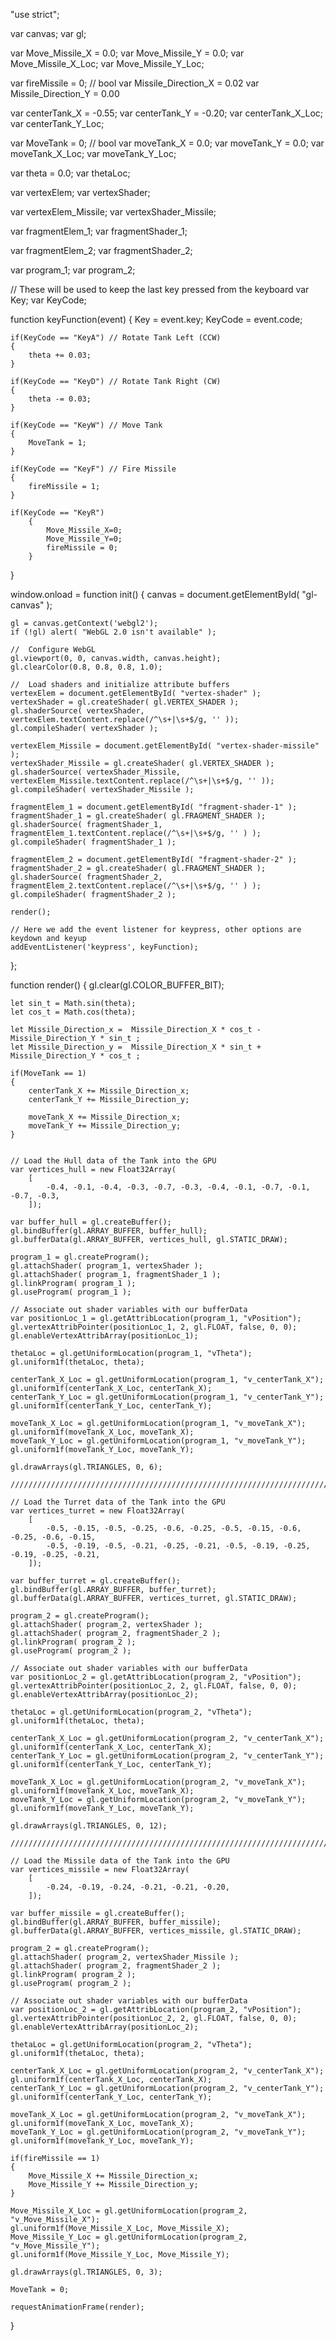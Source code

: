 "use strict";

var canvas;
var gl;

var Move_Missile_X = 0.0; 
var Move_Missile_Y = 0.0; 
var Move_Missile_X_Loc;
var Move_Missile_Y_Loc;

var fireMissile = 0;  // bool
var Missile_Direction_X = 0.02
var Missile_Direction_Y = 0.00

var centerTank_X = -0.55; 
var centerTank_Y = -0.20; 
var centerTank_X_Loc;
var centerTank_Y_Loc;

var MoveTank = 0;  // bool
var moveTank_X = 0.0; 
var moveTank_Y = 0.0; 
var moveTank_X_Loc;
var moveTank_Y_Loc;

var theta = 0.0;
var thetaLoc;

var vertexElem;
var vertexShader;

var vertexElem_Missile;
var vertexShader_Missile;

var fragmentElem_1;
var fragmentShader_1;

var fragmentElem_2;
var fragmentShader_2;

var program_1;
var program_2;

// These will be used to keep the last key pressed from the keyboard
var Key;
var KeyCode;

function keyFunction(event) 
{
	Key = event.key;
	KeyCode = event.code;
				
	if(KeyCode == "KeyA") // Rotate Tank Left (CCW) 
	{
		theta += 0.03;
	}
	
	if(KeyCode == "KeyD") // Rotate Tank Right (CW)  
	{
		theta -= 0.03;
	}
	
	if(KeyCode == "KeyW") // Move Tank  
	{
		MoveTank = 1;
	}
	
	if(KeyCode == "KeyF") // Fire Missile 
	{
		fireMissile = 1;
	}
    
    if(KeyCode == "KeyR")
        {
            Move_Missile_X=0;
            Move_Missile_Y=0;
            fireMissile = 0;
        }
    
}
			

window.onload = function init()
{
    canvas = document.getElementById( "gl-canvas" );

    gl = canvas.getContext('webgl2');
    if (!gl) alert( "WebGL 2.0 isn't available" );

    //  Configure WebGL
    gl.viewport(0, 0, canvas.width, canvas.height);
    gl.clearColor(0.8, 0.8, 0.8, 1.0);
	
    //  Load shaders and initialize attribute buffers
    vertexElem = document.getElementById( "vertex-shader" );
    vertexShader = gl.createShader( gl.VERTEX_SHADER );
    gl.shaderSource( vertexShader, vertexElem.textContent.replace(/^\s+|\s+$/g, '' ));
    gl.compileShader( vertexShader );
	
	vertexElem_Missile = document.getElementById( "vertex-shader-missile" );
    vertexShader_Missile = gl.createShader( gl.VERTEX_SHADER );
    gl.shaderSource( vertexShader_Missile, vertexElem_Missile.textContent.replace(/^\s+|\s+$/g, '' ));
    gl.compileShader( vertexShader_Missile );

    fragmentElem_1 = document.getElementById( "fragment-shader-1" );
    fragmentShader_1 = gl.createShader( gl.FRAGMENT_SHADER );
    gl.shaderSource( fragmentShader_1, fragmentElem_1.textContent.replace(/^\s+|\s+$/g, '' ) );
    gl.compileShader( fragmentShader_1 );
	
    fragmentElem_2 = document.getElementById( "fragment-shader-2" );
    fragmentShader_2 = gl.createShader( gl.FRAGMENT_SHADER );
    gl.shaderSource( fragmentShader_2, fragmentElem_2.textContent.replace(/^\s+|\s+$/g, '' ) );
    gl.compileShader( fragmentShader_2 );	
	
	render();
	
	// Here we add the event listener for keypress, other options are keydown and keyup
	addEventListener('keypress', keyFunction);

};

function render() 
{
    gl.clear(gl.COLOR_BUFFER_BIT);
	
	let sin_t = Math.sin(theta);
    let cos_t = Math.cos(theta);
	
    let Missile_Direction_x =  Missile_Direction_X * cos_t - Missile_Direction_Y * sin_t ;
    let Missile_Direction_y =  Missile_Direction_X * sin_t + Missile_Direction_Y * cos_t ;
	
	if(MoveTank == 1)
	{ 
		centerTank_X += Missile_Direction_x;   
		centerTank_Y += Missile_Direction_y;  
		
		moveTank_X += Missile_Direction_x; 
		moveTank_Y += Missile_Direction_y; 
	}  
	

    // Load the Hull data of the Tank into the GPU
	var vertices_hull = new Float32Array(
		[
			-0.4, -0.1, -0.4, -0.3, -0.7, -0.3, -0.4, -0.1, -0.7, -0.1, -0.7, -0.3,
		]);
	
    var buffer_hull = gl.createBuffer();
    gl.bindBuffer(gl.ARRAY_BUFFER, buffer_hull);
    gl.bufferData(gl.ARRAY_BUFFER, vertices_hull, gl.STATIC_DRAW);
	
	program_1 = gl.createProgram();
	gl.attachShader( program_1, vertexShader );
    gl.attachShader( program_1, fragmentShader_1 );
    gl.linkProgram( program_1 );	
    gl.useProgram( program_1 );

    // Associate out shader variables with our bufferData
    var positionLoc_1 = gl.getAttribLocation(program_1, "vPosition");
    gl.vertexAttribPointer(positionLoc_1, 2, gl.FLOAT, false, 0, 0);
    gl.enableVertexAttribArray(positionLoc_1);

	thetaLoc = gl.getUniformLocation(program_1, "vTheta");
    gl.uniform1f(thetaLoc, theta);	
               
	centerTank_X_Loc = gl.getUniformLocation(program_1, "v_centerTank_X");
    gl.uniform1f(centerTank_X_Loc, centerTank_X);	
	centerTank_Y_Loc = gl.getUniformLocation(program_1, "v_centerTank_Y");
    gl.uniform1f(centerTank_Y_Loc, centerTank_Y);	

    moveTank_X_Loc = gl.getUniformLocation(program_1, "v_moveTank_X");		
    gl.uniform1f(moveTank_X_Loc, moveTank_X);	
    moveTank_Y_Loc = gl.getUniformLocation(program_1, "v_moveTank_Y");		
    gl.uniform1f(moveTank_Y_Loc, moveTank_Y);
	
    gl.drawArrays(gl.TRIANGLES, 0, 6);
	
	///////////////////////////////////////////////////////////////////////////////////////////
	
	// Load the Turret data of the Tank into the GPU
	var vertices_turret = new Float32Array(
		[
			-0.5, -0.15, -0.5, -0.25, -0.6, -0.25, -0.5, -0.15, -0.6, -0.25, -0.6, -0.15,
			-0.5, -0.19, -0.5, -0.21, -0.25, -0.21, -0.5, -0.19, -0.25, -0.19, -0.25, -0.21,
		]);
	
	var buffer_turret = gl.createBuffer();
    gl.bindBuffer(gl.ARRAY_BUFFER, buffer_turret);
    gl.bufferData(gl.ARRAY_BUFFER, vertices_turret, gl.STATIC_DRAW);
	
	program_2 = gl.createProgram();
	gl.attachShader( program_2, vertexShader );
    gl.attachShader( program_2, fragmentShader_2 );
    gl.linkProgram( program_2 );	
    gl.useProgram( program_2 );

    // Associate out shader variables with our bufferData
    var positionLoc_2 = gl.getAttribLocation(program_2, "vPosition");
    gl.vertexAttribPointer(positionLoc_2, 2, gl.FLOAT, false, 0, 0);
    gl.enableVertexAttribArray(positionLoc_2);

	thetaLoc = gl.getUniformLocation(program_2, "vTheta");
    gl.uniform1f(thetaLoc, theta);	

	centerTank_X_Loc = gl.getUniformLocation(program_2, "v_centerTank_X");
    gl.uniform1f(centerTank_X_Loc, centerTank_X);
	centerTank_Y_Loc = gl.getUniformLocation(program_2, "v_centerTank_Y");
    gl.uniform1f(centerTank_Y_Loc, centerTank_Y);
	
    moveTank_X_Loc = gl.getUniformLocation(program_2, "v_moveTank_X");		
    gl.uniform1f(moveTank_X_Loc, moveTank_X);	
    moveTank_Y_Loc = gl.getUniformLocation(program_2, "v_moveTank_Y");		
    gl.uniform1f(moveTank_Y_Loc, moveTank_Y);
	
	gl.drawArrays(gl.TRIANGLES, 0, 12);
	
	///////////////////////////////////////////////////////////////////////////////////////////	
	
	// Load the Missile data of the Tank into the GPU
	var vertices_missile = new Float32Array(
		[
			-0.24, -0.19, -0.24, -0.21, -0.21, -0.20,
		]);
	
	var buffer_missile = gl.createBuffer();
    gl.bindBuffer(gl.ARRAY_BUFFER, buffer_missile);
    gl.bufferData(gl.ARRAY_BUFFER, vertices_missile, gl.STATIC_DRAW);
	
	program_2 = gl.createProgram();
	gl.attachShader( program_2, vertexShader_Missile );
    gl.attachShader( program_2, fragmentShader_2 );
    gl.linkProgram( program_2 );	
    gl.useProgram( program_2 );

    // Associate out shader variables with our bufferData
    var positionLoc_2 = gl.getAttribLocation(program_2, "vPosition");
    gl.vertexAttribPointer(positionLoc_2, 2, gl.FLOAT, false, 0, 0);
    gl.enableVertexAttribArray(positionLoc_2);

	thetaLoc = gl.getUniformLocation(program_2, "vTheta");
    gl.uniform1f(thetaLoc, theta);	
	
	centerTank_X_Loc = gl.getUniformLocation(program_2, "v_centerTank_X");
    gl.uniform1f(centerTank_X_Loc, centerTank_X);	
	centerTank_Y_Loc = gl.getUniformLocation(program_2, "v_centerTank_Y");
    gl.uniform1f(centerTank_Y_Loc, centerTank_Y);
	
    moveTank_X_Loc = gl.getUniformLocation(program_2, "v_moveTank_X");		
    gl.uniform1f(moveTank_X_Loc, moveTank_X);  
    moveTank_Y_Loc = gl.getUniformLocation(program_2, "v_moveTank_Y");		
    gl.uniform1f(moveTank_Y_Loc, moveTank_Y);	
	
	if(fireMissile == 1)
	{
		Move_Missile_X += Missile_Direction_x; 
		Move_Missile_Y += Missile_Direction_y; 
	}	
	
	Move_Missile_X_Loc = gl.getUniformLocation(program_2, "v_Move_Missile_X");
    gl.uniform1f(Move_Missile_X_Loc, Move_Missile_X);	
	Move_Missile_Y_Loc = gl.getUniformLocation(program_2, "v_Move_Missile_Y");
    gl.uniform1f(Move_Missile_Y_Loc, Move_Missile_Y);	
	
	gl.drawArrays(gl.TRIANGLES, 0, 3);
	
	MoveTank = 0;

    requestAnimationFrame(render);
}
